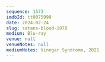 ```yaml
---
sequence: 1573
imdbId: tt0075999
date: 2024-02-24
slug: satans-blood-1978
medium: Blu-ray
venue: null
venueNotes: null
mediumNotes: Vinegar Syndrome, 2021
---
```

